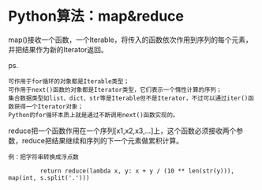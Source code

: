 # Python算法：map&reduce
map()接收一个函数，一个Iterable，将传入的函数依次作用到序列的每个元素，并把结果作为新的Iterator返回。

ps.

    可作用于for循环的对象都是Iterable类型；
    可作用于next()函数的对象都是Iterator类型，它们表示一个惰性计算的序列；
    集合数据类型如list、dict、str等是Iterable但不是Iterator，不过可以通过iter()函数获得一个Iterator对象；
    Python的for循环本质上就是通过不断调用next()函数实现的。
reduce把一个函数作用在一个序列[x1,x2,x3,...]上，这个函数必须接收两个参数，reduce把结果继续和序列的下一个元素做累积计算。

 

    例：把字符串转换成浮点数

             return reduce(lambda x, y: x + y / (10 ** len(str(y))), map(int, s.split('.')))     
